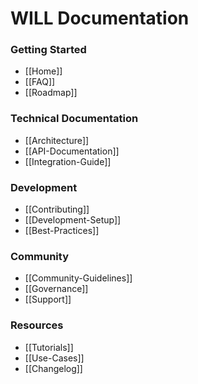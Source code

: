 # WILL Documentation

### Getting Started
* [[Home]]
* [[FAQ]]
* [[Roadmap]]

### Technical Documentation
* [[Architecture]]
* [[API-Documentation]]
* [[Integration-Guide]]

### Development
* [[Contributing]]
* [[Development-Setup]]
* [[Best-Practices]]

### Community
* [[Community-Guidelines]]
* [[Governance]]
* [[Support]]

### Resources
* [[Tutorials]]
* [[Use-Cases]]
* [[Changelog]]
